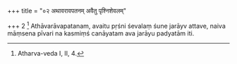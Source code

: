 +++
title = "०२ अथावरावपतनम् अवैतु पृश्निशेवलम्"

+++
2 [^2]  Athāvarāvapatanam, avaitu pṛśni śevalaṃ śune jarāyv attave, naiva māṃsena pīvari na kasmiṃś canāyatam ava jarāyu padyatām iti.


[^2]:  Atharva-veda I, II, 4.

